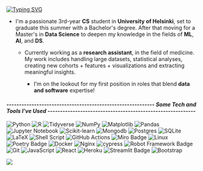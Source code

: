 
[![Typing SVG](https://readme-typing-svg.demolab.com?font=Ubuntu&size=30&pause=1000&color=00DC1FF8&background=4E00FF00&random=false&width=435&lines=Nice+to+see+you+here+!%F0%9F%91%BD%F0%9F%92%BB)](https://git.io/typing-svg)


- I'm a passionate 3rd-year **CS** student in **University of Helsinki**, set to graduate this summer with a Bachelor's degree.
   After that moving for a Master's in **Data Science** to deepen my knowledge in the fields of **ML**, **AI**, and **DS**.

  - Currently working as a **research assistant**, in the field of medicine. My work includes handling large datasets, statistical analyses, creating new cohorts + features + visualizations and extracting meaningful insights. 

    - I'm on the lookout for my first position in roles that blend **data and software** expertise!


#### ----------------------------------------------------------- *Some Tech and Tools I've Used* -----------------------------------------------------------

![Python](https://img.shields.io/badge/python-3670A0?style=for-the-badge&logo=python&logoColor=ffdd54)
![R](https://img.shields.io/badge/r-%23276DC3.svg?style=for-the-badge&logo=r&logoColor=white)
![Tidyverse](https://img.shields.io/badge/Tidyverse-1A162D?style=for-the-badge&logo=tidyverse&logoColor=white)
![NumPy](https://img.shields.io/badge/numpy-%23013243.svg?style=for-the-badge&logo=numpy&logoColor=white)
![Matplotlib](https://img.shields.io/badge/Matplotlib-%23ffffff.svg?style=for-the-badge&logo=Matplotlib&logoColor=black)
![Pandas](https://img.shields.io/badge/pandas-%23150458.svg?style=for-the-badge&logo=pandas&logoColor=white)
![Jupyter Notebook](https://img.shields.io/badge/jupyter-%23FA0F00.svg?style=for-the-badge&logo=jupyter&logoColor=white)
![Scikit-learn](https://img.shields.io/badge/scikit--learn-%23F7931E.svg?style=for-the-badge&logo=scikit-learn&logoColor=white)
![Mongodb](https://img.shields.io/badge/MongoDB-4EA94B?style=for-the-badge&logo=mongodb&logoColor=white)
![Postgres](https://img.shields.io/badge/postgres-%23316192.svg?style=for-the-badge&logo=postgresql&logoColor=white)
![SQLite](https://img.shields.io/badge/sqlite-%2307405e.svg?style=for-the-badge&logo=sqlite&logoColor=white)
![LaTeX](https://img.shields.io/badge/latex-%23008080.svg?style=for-the-badge&logo=latex&logoColor=white)
![Shell Script](https://img.shields.io/badge/shell_script-%23121011.svg?style=for-the-badge&logo=gnu-bash&logoColor=white)
![GitHub Actions](https://img.shields.io/badge/github%20actions-%232671E5.svg?style=for-the-badge&logo=githubactions&logoColor=white)
![Miro Badge](https://img.shields.io/badge/Miro-050038?logo=miro&logoColor=fff&style=for-the-badge)
![Linux](https://img.shields.io/badge/Linux-FCC624?style=for-the-badge&logo=linux&logoColor=black)
![Poetry Badge](https://img.shields.io/badge/Poetry-60A5FA?style=for-the-badge&logo=poetry&logoColor=fff)
![Docker](https://img.shields.io/badge/docker-%230db7ed.svg?style=for-the-badge&logo=docker&logoColor=white)
![Nginx](https://img.shields.io/badge/nginx-%23009639.svg?style=for-the-badge&logo=nginx&logoColor=white)
![cypress](https://img.shields.io/badge/-cypress-%23E5E5E5?style=for-the-badge&logo=cypress&logoColor=058a5e)
![Robot Framework Badge](https://img.shields.io/badge/Robot%20Framework-000?style=for-the-badge&logo=robotframework&logoColor=fff)
![Git](https://img.shields.io/badge/git-%23F05033.svg?style=for-the-badge&logo=git&logoColor=white)
![JavaScript](https://img.shields.io/badge/javascript-%23323330.svg?style=for-the-badge&logo=javascript&logoColor=%23F7DF1E)
![React](https://img.shields.io/badge/react-%2320232a.svg?style=for-the-badge&logo=react&logoColor=%2361DAFB)
![Heroku](https://img.shields.io/badge/heroku-%23430098.svg?style=for-the-badge&logo=heroku&logoColor=white)
![Streamlit Badge](https://img.shields.io/badge/Streamlit-FF4B4B?style=for-the-badge&logo=streamlit&logoColor=fff)
![Bootstrap](https://img.shields.io/badge/bootstrap-%238511FA.svg?style=for-the-badge&logo=bootstrap&logoColor=white)



![](https://komarev.com/ghpvc/?username=JuusoSaavalainen&label=Fun+Fact&base=0)



<!--
**JuusoSaavalainen/JuusoSaavalainen** is a ✨ _special_ ✨ repository because its `README.md` (this file) appears on your GitHub profile.

Here are some ideas to get you started:

- 🔭 I’m currently working on ...
- 🌱 I’m currently learning ...
- 👯 I’m looking to collaborate on ...
- 🤔 I’m looking for help with ...
- 💬 Ask me about ...
- 📫 How to reach me: ...
- 😄 Pronouns: ...
- ⚡ Fun fact: ...
-->
